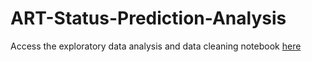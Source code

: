 # ART-Status-Prediction-Analysis

Access the exploratory data analysis and data cleaning notebook [here](https://github.com/ChristianAliyuda/ART-Status-Prediction-Analysis/blob/main/ART%20prediction-Data%20Exploration.ipynb)
